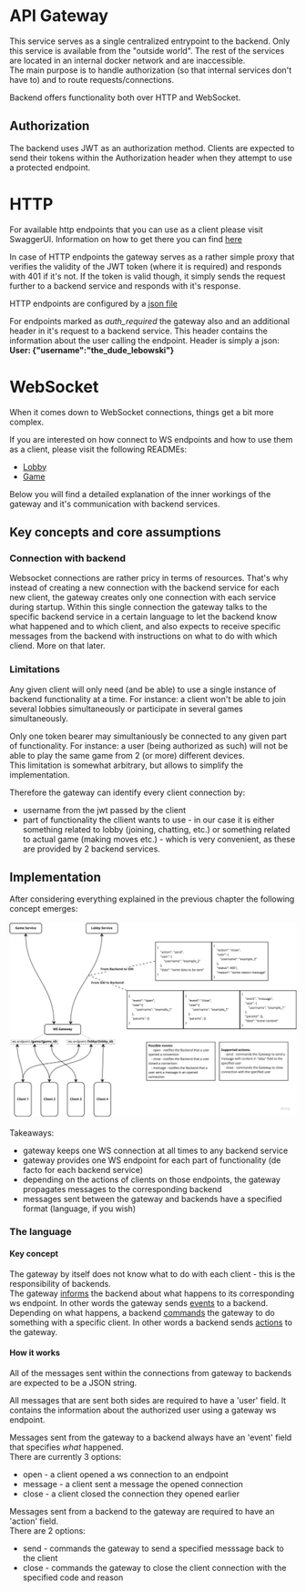 # API Gateway
This service serves as a single centralized entrypoint to the backend. Only this service is available from the "outside world". The rest of the services are located in an internal docker network and are inaccessible.<br>
The main purpose is to handle authorization (so that internal services don't have to) and to route requests/connections.

Backend offers functionality both over HTTP and WebSocket.

## Authorization
The backend uses JWT as an authorization method. Clients are expected to send their tokens within the Authorization header when they attempt to use a protected endpoint.

# HTTP
For available http endpoints that you can use as a client please visit SwaggerUI. Information on how to get there you can find [here](/#api)

In case of HTTP endpoints the gateway serves as a rather simple proxy that verifies the validity of the JWT token (where it is required) and responds with 401 if it's not. If the token is valid though, it simply sends the request further to a backend service and responds with it's response.

HTTP endpoints are configured by a [json file](./app/http/config.json)

For endpoints marked as *auth_required* the gateway also and an additional header in it's request to a backend service. This header contains the information about the user calling the endpoint. Header is simply a json:<br>
**User: {"username":"the_dude_lebowski"}**


# WebSocket
When it comes down to WebSocket connections, things get a bit more complex. 

If you are interested on how connect to WS endpoints and how to use them as a client, please visit the following READMEs:<br>
- [Lobby](../lobby)<br>
- [Game](../game/)

Below you will find a detailed explanation of the inner workings of the gateway and it's communication with backend services.

## Key concepts and core assumptions
### Connection with backend
Websocket connections are rather pricy in terms of resources. That's why instead of creating a new connection with the backend service for each new client, the gateway creates only one connection with each service during startup. Within this single connection the gateway talks to the specific backend service in a certain language to let the backend know what happened and to which client, and also expects to receive specific messages from the backend with instructions on what to do with which cliend. More on that later.

### Limitations
Any given client will only need (and be able) to use a single instance of backend functionality at a time. For instance: a client won't be able to join several lobbies simultaneously or participate in several games simultaneously.

Only one token bearer may simultaniously be connected to any given part of functionality. For instance: a user (being authorized as such) will not be able to play the same game from 2 (or more) different devices.<br>
This limitation is somewhat arbitrary, but allows to simplify the implementation.

Therefore the gateway can identify every client connection by:
- username from the jwt passed by the client
- part of functionality the cllient wants to use - in our case it is either something related to lobby (joining, chatting, etc.) or something related to actual game (making moves etc.) - which is very convenient, as these are provided by 2 backend services.

## Implementation
After considering everything explained in the previous chapter the following concept emerges:<br><br>
![WS Gateway architecture](../../misc/img/ws_gateway.jpeg)
<br><br>
Takeaways:
- gateway keeps one WS connection at all times to any backend service
- gateway provides one WS endpoint for each part of functionality (de facto for each backend service)
- depending on the actions of clients on those endpoints, the gateway propagates messages to the corresponding backend
- messages sent between the gateway and backends have a specified format (language, if you wish)

### The language
#### Key concept
The gateway by itself does not know what to do with each client - this is the responsibility of backends.<br>
The gateway <ins>informs</ins> the backend about what happens to its corresponding ws endpoint. In other words the gateway sends <ins>events</ins> to a backend.<br>
Depending on what happens, a backend <ins>commands</ins> the gateway to do something with a specific client. In other words a backend sends <ins>actions</ins> to the gateway.

#### How it works
All of the messages sent within the connections from gateway to backends are expected to be a JSON string.

All messages that are sent both sides are required to have a 'user' field. It contains the information about the authorized user using a gateway ws endpoint.

Messages sent from the gateway to a backend always have an 'event' field that specifies *what* happened.<br>
There are currently 3 options:
- open - a client opened a ws connection to an endpoint
- message - a client sent a message the opened connection
- close - a client closed the connection they opened earlier

Messages sent from a backend to the gateway are required to have an 'action' field.<br>
There are 2 options:
- send - commands the gateway to send a specified messsage back to the client
- close - commands the gateway to close the client connection with the specified code and reason
